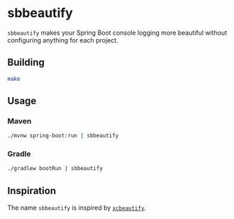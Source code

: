 # sbbeautify

`sbbeautify` makes your Spring Boot console logging more beautiful without configuring anything for each project.

## Building

```sh
make
```

## Usage

### Maven

```sh
./mvnw spring-boot:run | sbbeautify
```

### Gradle

```sh
./gradlew bootRun | sbbeautify
```

## Inspiration

The name `sbbeautify` is inspired by [`xcbeautify`](https://github.com/cpisciotta/xcbeautify).
